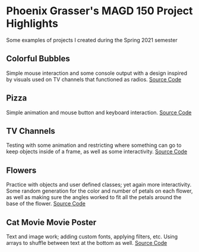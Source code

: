 # Phoenix Grasser's MAGD 150 Project Highlights

Some examples of projects I created during the Spring 2021 semester

## Colorful Bubbles

Simple mouse interaction and some console output with a design inspired by visuals used on TV channels that functioned as radios.
[Source Code](https://github.com/feephoenixx/MAGD-150-Assignments/blob/gh-pages/s21magd150lab03_grasser/sketch.js)

## Pizza

Simple animation and mouse button and keyboard interaction.
[Source Code](https://github.com/feephoenixx/MAGD-150-Assignments/blob/gh-pages/s21magd150lab04_grasser/sketch.js)

## TV Channels

Testing with some animation and restricting where something can go to keep objects inside of a frame, as well as some interactivity.
[Source Code](https://github.com/feephoenixx/MAGD-150-Assignments/blob/gh-pages/s21magd150lab05_grasser/sketch.js)

## Flowers

Practice with objects and user defined classes; yet again more interactivity. Some random generation for the color and number of petals on each flower, as well as making sure the angles worked to fit all the petals around the base of the flower.
[Source Code](https://github.com/feephoenixx/MAGD-150-Assignments/blob/gh-pages/s21magd150lab07_grasser/sketch.js)

## Cat Movie Movie Poster

Text and image work; adding custom fonts, applying filters, etc. Using arrays to shuffle between text at the bottom as well.
[Source Code](https://github.com/feephoenixx/MAGD-150-Assignments/blob/gh-pages/s21magd150lab08_grasser/s21magd150_lab08_grasser.js)
